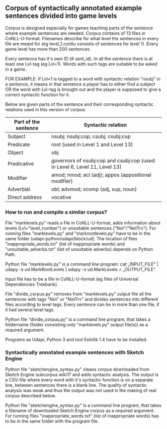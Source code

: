 ## Corpus of syntactically annotated example sentences divided into game levels
Corpus is designed especially for games teaching parts of the sentence where example sentences are needed. Corpus contains of 13 files in CoNLL-U-format. Filenames describe for what level the sentences in every file are meant for (eg level_1.conllu consists of sentences for level 1). Every game level has more than 200 sentences.

Every sentence has it's own ID (# sent_id). In all the sentence there is at least one Lvl-tag (eg Lvl=1). Words with such tags are suitable to be asked in a game. 

FOR EXAMPLE:
If Lvl=1 is tagged to a word with syntactic relation "nsubj" in a sentence, it means in that sentence a player has to either find a subject OR the word with Lvl-tag is brought out and the player is supposed to give a correct syntactic function for it.

Below are given parts of the sentence and their corresponding syntactic relations used in this version of corpus:

| Part of the sentence | Syntactic relation | 
| --- | --- | 
| Subject | nsubj; nsubj:cop; csubj; csubj:cop |
| Predicate | root (used in Level 1 and Level 13) |
| Object | obj |
| Predicative | governors of nsubj:cop and csubj:cop (used in Level 6, Level 11, Level 13) |
| Modifier | amod; nmod; acl (adj); appos (appositional modifier) |
| Adverbial | obl; advmod; xcomp (adj, sup, noun) |
| Direct address | vocative |


### How to run and compile a similar corpus?
File "marklevels.py" reads a file in CoNLL-U-format, adds information about levels (Lvl="level_number") or unsuitable sentences ("Not"/"NotTrv"). For running files "marklevels.py" and "markrootlevels.py" have to be in the same folder (udapi-python/udapi/block/ud). The location of files "inappropriate_words.txt" (list of inappropriate words) and "unsuitable_adverbs.txt" (list of unsuitable adverbs) depends on Python Path.

Python file "marklevels.py" is a command line program:  cat „INPUT_FILE“ | udapy -s ud.MarkRootLevels | udapy -s ud.MarkLevels > „OUTPUT_FILE“. 

Input file has to be a file in CoNLL-U-format (eg files of Universal Dependencies Treebank).

File "divide_corpus.py" removes from "marklevels.py" output file all the sentences with tags "Not" or "NotTrv" and divides sentences into different files according to level tags. Every sentence can be in more than one file, if it had several level tags. 

Python file "divide_corpus.py" is a command line program, that takes a foldername (folder consisting only "marklevels.py" output file(s)) as a required argument.

Programs as Udapi, Python 3 and tool Estnltk 1.4 have to be installed.

### Syntactically annotated example sentences with Sketch Engine
Python file "sketchengine_syntax.py" cleans corpus downloaded from Sketch Engine subcorpus wiki17 and adds syntactic analysis. The output is a CSV-file where every word with it's syntactic function is on a separate line, between sentences there is a blank line. The quality of syntactic analysis was weak and thus the output was not used in the making of real corpus described below.

Python file "sketchengine_syntax.py" is a command line program, that takes a filename of downloaded Sketch Engine corpus as a required argument.
For running files "inappropriate_words.txt" (list of inappropriate words) has to be in the same folder with the program file.
